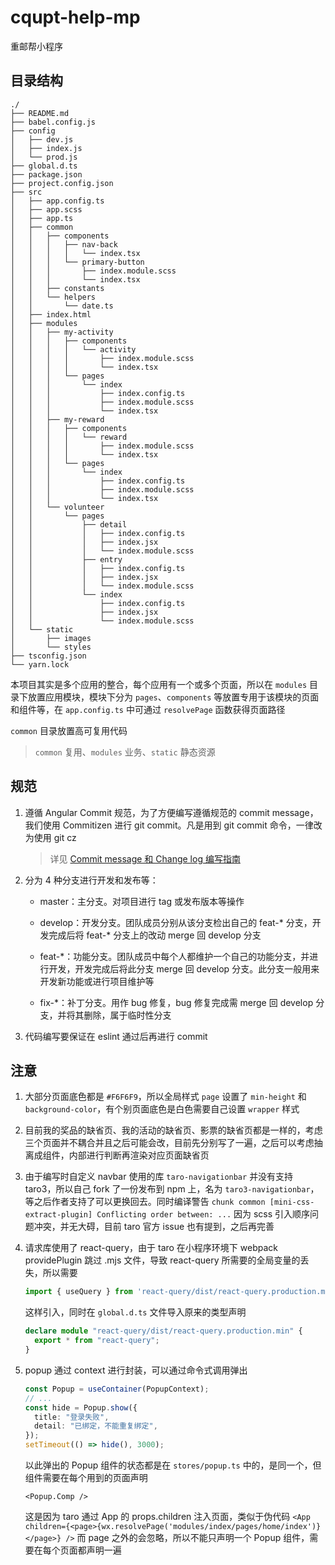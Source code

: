 # cqupt-help-mp

重邮帮小程序

## 目录结构

```shell
./
├── README.md
├── babel.config.js
├── config
│   ├── dev.js
│   ├── index.js
│   └── prod.js
├── global.d.ts
├── package.json
├── project.config.json
├── src
│   ├── app.config.ts
│   ├── app.scss
│   ├── app.ts
│   ├── common
│   │   ├── components
│   │   │   ├── nav-back
│   │   │   │   └── index.tsx
│   │   │   └── primary-button
│   │   │       ├── index.module.scss
│   │   │       └── index.tsx
│   │   ├── constants
│   │   └── helpers
│   │       └── date.ts
│   ├── index.html
│   ├── modules
│   │   ├── my-activity
│   │   │   ├── components
│   │   │   │   └── activity
│   │   │   │       ├── index.module.scss
│   │   │   │       └── index.tsx
│   │   │   └── pages
│   │   │       └── index
│   │   │           ├── index.config.ts
│   │   │           ├── index.module.scss
│   │   │           └── index.tsx
│   │   ├── my-reward
│   │   │   ├── components
│   │   │   │   └── reward
│   │   │   │       ├── index.module.scss
│   │   │   │       └── index.tsx
│   │   │   └── pages
│   │   │       └── index
│   │   │           ├── index.config.ts
│   │   │           ├── index.module.scss
│   │   │           └── index.tsx
│   │   └── volunteer
│   │       └── pages
│   │           ├── detail
│   │           │   ├── index.config.ts
│   │           │   ├── index.jsx
│   │           │   └── index.module.scss
│   │           ├── entry
│   │           │   ├── index.config.ts
│   │           │   ├── index.jsx
│   │           │   └── index.module.scss
│   │           └── index
│   │               ├── index.config.ts
│   │               ├── index.jsx
│   │               └── index.module.scss
│   └── static
│       ├── images
│       └── styles
├── tsconfig.json
└── yarn.lock
```

本项目其实是多个应用的整合，每个应用有一个或多个页面，所以在 `modules` 目录下放置应用模块，模块下分为 `pages`、`components` 等放置专用于该模块的页面和组件等，在 `app.config.ts` 中可通过 `resolvePage` 函数获得页面路径

`common` 目录放置高可复用代码

> `common` 复用、`modules` 业务、`static` 静态资源

## 规范

1. 遵循 Angular Commit 规范，为了方便编写遵循规范的 commit message，我们使用 Commitizen 进行 git commit。凡是用到 git commit 命令，一律改为使用 git cz

    > 详见 [Commit message 和 Change log 编写指南](https://www.ruanyifeng.com/blog/2016/01/commit_message_change_log.html)

2. 分为 4 种分支进行开发和发布等：

    - master：主分支。对项目进行 tag 或发布版本等操作

    - develop：开发分支。团队成员分别从该分支检出自己的 feat-\* 分支，开发完成后将 feat-\* 分支上的改动 merge 回 develop 分支

    - feat-\*：功能分支。团队成员中每个人都维护一个自己的功能分支，并进行开发，开发完成后将此分支 merge 回 develop 分支。此分支一般用来开发新功能或进行项目维护等

    - fix-\*：补丁分支。用作 bug 修复，bug 修复完成需 merge 回 develop 分支，并将其删除，属于临时性分支

3. 代码编写要保证在 eslint 通过后再进行 commit

## 注意

1. 大部分页面底色都是 `#F6F6F9`，所以全局样式 `page` 设置了 `min-height` 和 `background-color`，有个别页面底色是白色需要自己设置 `wrapper` 样式

2. 目前我的奖品的缺省页、我的活动的缺省页、影票的缺省页都是一样的，考虑三个页面并不耦合并且之后可能会改，目前先分别写了一遍，之后可以考虑抽离成组件，内部进行判断再渲染对应页面缺省页

3. 由于编写时自定义 navbar 使用的库 `taro-navigationbar` 并没有支持 taro3，所以自己 fork 了一份发布到 npm 上，名为 `taro3-navigationbar`，等之后作者支持了可以更换回去。同时编译警告 `chunk common [mini-css-extract-plugin] Conflicting order between: ...` 因为 scss 引入顺序问题冲突，并无大碍，目前 taro 官方 issue 也有提到，之后再完善

4. 请求库使用了 react-query，由于 taro 在小程序环境下 webpack providePlugin 跳过 .mjs 文件，导致 react-query 所需要的全局变量的丢失，所以需要

    ```ts
    import { useQuery } from 'react-query/dist/react-query.production.min'
    ```

    这样引入，同时在 `global.d.ts` 文件导入原来的类型声明

    ```ts
    declare module "react-query/dist/react-query.production.min" {
      export * from "react-query";
    }
    ```

5. popup 通过 context 进行封装，可以通过命令式调用弹出

    ```ts
    const Popup = useContainer(PopupContext);
    // ...
    const hide = Popup.show({
      title: "登录失败",
      detail: "已绑定，不能重复绑定",
    });
    setTimeout(() => hide(), 3000);
    ```

    以此弹出的 Popup 组件的状态都是在 `stores/popup.ts` 中的，是同一个，但组件需要在每个用到的页面声明

    ```tsx
    <Popup.Comp />
    ```

    这是因为 taro 通过 App 的 props.children 注入页面，类似于伪代码 `<App children={<page>{wx.resolvePage('modules/index/pages/home/index')}</page>} />` 而 page 之外的会忽略，所以不能只声明一个 Popup 组件，需要在每个页面都声明一遍
